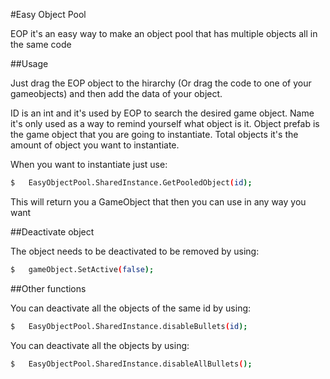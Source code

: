 #Easy Object Pool

EOP it's an easy way to make an object pool that has multiple objects all in the same code

##Usage

Just drag the EOP object to the hirarchy (Or drag the code to one of your gameobjects) and then add the data of your object.

ID is an int and it's used by EOP to search the desired game object.
Name it's only used as a way to remind yourself what object is it.
Object prefab is the game object that you are going to instantiate.
Total objects it's the amount of object you want to instantiate.

When you want to instantiate just use:

```sh
$   EasyObjectPool.SharedInstance.GetPooledObject(id);
```

This will return you a GameObject that then you can use in any way you want

##Deactivate object

The object needs to be deactivated to be removed by using:

```sh
$   gameObject.SetActive(false);
```

##Other functions

You can deactivate all the objects of the same id by using:

```sh
$   EasyObjectPool.SharedInstance.disableBullets(id);
```

You can deactivate all the objects by using:

```sh
$   EasyObjectPool.SharedInstance.disableAllBullets();
```
